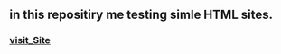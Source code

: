 ## in this repositiry me testing simle HTML sites.
### [visit_Site](https://nicknameroot.github.io/Web_test_polygon/)
